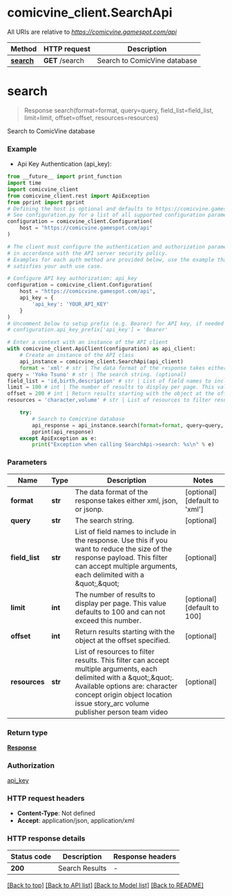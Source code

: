 # comicvine_client.SearchApi

All URIs are relative to *https://comicvine.gamespot.com/api*

Method | HTTP request | Description
------------- | ------------- | -------------
[**search**](SearchApi.md#search) | **GET** /search | Search to ComicVine database


# **search**
> Response search(format=format, query=query, field_list=field_list, limit=limit, offset=offset, resources=resources)

Search to ComicVine database

### Example

* Api Key Authentication (api_key):
```python
from __future__ import print_function
import time
import comicvine_client
from comicvine_client.rest import ApiException
from pprint import pprint
# Defining the host is optional and defaults to https://comicvine.gamespot.com/api
# See configuration.py for a list of all supported configuration parameters.
configuration = comicvine_client.Configuration(
    host = "https://comicvine.gamespot.com/api"
)

# The client must configure the authentication and authorization parameters
# in accordance with the API server security policy.
# Examples for each auth method are provided below, use the example that
# satisfies your auth use case.

# Configure API key authorization: api_key
configuration = comicvine_client.Configuration(
    host = "https://comicvine.gamespot.com/api",
    api_key = {
        'api_key': 'YOUR_API_KEY'
    }
)
# Uncomment below to setup prefix (e.g. Bearer) for API key, if needed
# configuration.api_key_prefix['api_key'] = 'Bearer'

# Enter a context with an instance of the API client
with comicvine_client.ApiClient(configuration) as api_client:
    # Create an instance of the API class
    api_instance = comicvine_client.SearchApi(api_client)
    format = 'xml' # str | The data format of the response takes either xml, json, or jsonp. (optional) (default to 'xml')
query = 'Yoko Tsuno' # str | The search string. (optional)
field_list = 'id,birth,description' # str | List of field names to include in the response. Use this if you want to reduce the size of the response payload. This filter can accept multiple arguments, each delimited with a \",\" (optional)
limit = 100 # int | The number of results to display per page. This value defaults to 100 and can not exceed this number. (optional) (default to 100)
offset = 200 # int | Return results starting with the object at the offset specified. (optional)
resources = 'character,volume' # str | List of resources to filter results. This filter can accept multiple arguments, each delimited with a \",\". Available options are:   character   concept   origin   object   location   issue   story_arc   volume   publisher   person   team   video  (optional)

    try:
        # Search to ComicVine database
        api_response = api_instance.search(format=format, query=query, field_list=field_list, limit=limit, offset=offset, resources=resources)
        pprint(api_response)
    except ApiException as e:
        print("Exception when calling SearchApi->search: %s\n" % e)
```

### Parameters

Name | Type | Description  | Notes
------------- | ------------- | ------------- | -------------
 **format** | **str**| The data format of the response takes either xml, json, or jsonp. | [optional] [default to &#39;xml&#39;]
 **query** | **str**| The search string. | [optional] 
 **field_list** | **str**| List of field names to include in the response. Use this if you want to reduce the size of the response payload. This filter can accept multiple arguments, each delimited with a \&quot;,\&quot; | [optional] 
 **limit** | **int**| The number of results to display per page. This value defaults to 100 and can not exceed this number. | [optional] [default to 100]
 **offset** | **int**| Return results starting with the object at the offset specified. | [optional] 
 **resources** | **str**| List of resources to filter results. This filter can accept multiple arguments, each delimited with a \&quot;,\&quot;. Available options are:   character   concept   origin   object   location   issue   story_arc   volume   publisher   person   team   video  | [optional] 

### Return type

[**Response**](Response.md)

### Authorization

[api_key](../README.md#api_key)

### HTTP request headers

 - **Content-Type**: Not defined
 - **Accept**: application/json, application/xml

### HTTP response details
| Status code | Description | Response headers |
|-------------|-------------|------------------|
**200** | Search Results |  -  |

[[Back to top]](#) [[Back to API list]](../README.md#documentation-for-api-endpoints) [[Back to Model list]](../README.md#documentation-for-models) [[Back to README]](../README.md)

